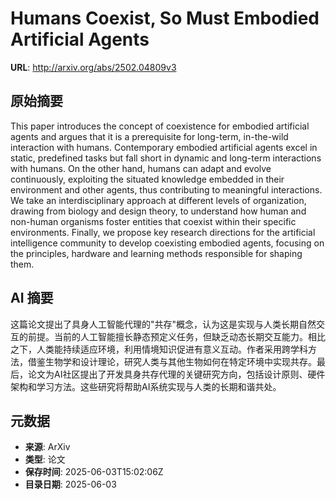 # Humans Coexist, So Must Embodied Artificial Agents

**URL**: http://arxiv.org/abs/2502.04809v3

## 原始摘要

This paper introduces the concept of coexistence for embodied artificial
agents and argues that it is a prerequisite for long-term, in-the-wild
interaction with humans. Contemporary embodied artificial agents excel in
static, predefined tasks but fall short in dynamic and long-term interactions
with humans. On the other hand, humans can adapt and evolve continuously,
exploiting the situated knowledge embedded in their environment and other
agents, thus contributing to meaningful interactions. We take an
interdisciplinary approach at different levels of organization, drawing from
biology and design theory, to understand how human and non-human organisms
foster entities that coexist within their specific environments. Finally, we
propose key research directions for the artificial intelligence community to
develop coexisting embodied agents, focusing on the principles, hardware and
learning methods responsible for shaping them.


## AI 摘要

这篇论文提出了具身人工智能代理的"共存"概念，认为这是实现与人类长期自然交互的前提。当前的人工智能擅长静态预定义任务，但缺乏动态长期交互能力。相比之下，人类能持续适应环境，利用情境知识促进有意义互动。作者采用跨学科方法，借鉴生物学和设计理论，研究人类与其他生物如何在特定环境中实现共存。最后，论文为AI社区提出了开发具身共存代理的关键研究方向，包括设计原则、硬件架构和学习方法。这些研究将帮助AI系统实现与人类的长期和谐共处。

## 元数据

- **来源**: ArXiv
- **类型**: 论文
- **保存时间**: 2025-06-03T15:02:06Z
- **目录日期**: 2025-06-03
